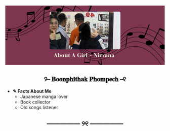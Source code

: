 ![Alt text](./pic.png)
## <center> ୨⎯ 𝐁𝐨𝐨𝐧𝐩𝐡𝐢𝐭𝐡𝐚𝐤 𝐏𝐡𝐨𝐦𝐩𝐞𝐜𝐡 ⎯୧ </center>
- **✎ Facts About Me**
  - Japanese manga lover
  - Book collector
  - Old songs listener
## <center> ————— ୨୧ ————— </center>
